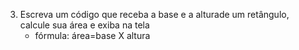 3. Escreva um código que receba a base e a alturade um retângulo, calcule sua área e exiba na tela
    - fórmula: área=base X altura

